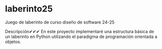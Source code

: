 # laberinto25
Juego de laberinto de curso diseño de software 24-25

Descripción✔✔✔
En este proyecto implementaré una estructura básica de un laberinto en Python utilizando el paradigma de programación orientada a objetos. 
